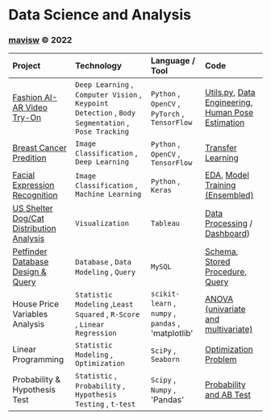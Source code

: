# Data Science and Analysis
### [mavisw](https://github.com/mavisw) &copy; 2022


|    Project   |   Technology  |   Language / Tool  |        Code      |
|:-------------| :------------ | :----------------  | :----------------  |
| [Fashion AI-AR Video Try-On](https://github.com/mavis-wang/FAI_VTON) | `Deep Learning` , `Computer Vision` , `Keypoint Detection` , `Body Segmentation` , `Pose Tracking` | `Python` , `OpenCV` , `PyTorch` , `TensorFlow` | [Utils.py](https://github.com/mavis-wang/DSNotes/blob/main/demo/FAI_VTON_utils.py), [Data Engineering](https://github.com/mavis-wang/DSNotes/blob/main/demo/dataEng_FashionProductItem.ipynb), [Human Pose Estimation](https://github.com/mavis-wang/DSNotes/blob/main/demo/Human_Pose_Detection_DL.ipynb)|
| [Breast Cancer Predition](https://github.com/mavis-wang/Breast-Tumor-Classification-on-PCam) | `Image Classification` , `Deep Learning` | `Python` , `OpenCV` , `TensorFlow` | [Transfer Learning](https://github.com/mavis-wang/DSNotes/blob/main/demo/Breast_Cancer_Prediction_DL.ipynb)|
| [Facial Expression Recognition](https://github.com/mavis-wang/Facial-Expression-Recognition-Classification) | `Image Classification` , `Machine Learning` | `Python` , `Keras` | [EDA](https://github.com/mavis-wang/DSNotes/blob/main/demo/FER_dataPrep.ipynb), [Model Training (Ensembled)](https://github.com/mavis-wang/DSNotes/blob/main/demo/FER_Ensemble_DL.ipynb)|
| [US Shelter Dog/Cat Distribution Analysis](https://github.com/mavis-wang/US-Animal-Shelter-Overcrowding-Geo-Analysis) | `Visualization` | `Tableau` | [Data Processing](https://github.com/SJSUMS/US-Animal-Shelter-Intake-and-Adoption-Analysis-master/blob/main/process_data.ipynb) / [Dashboard](https://public.tableau.com/views/2020USShelterAnimalIntakeDistribution/StoryIntakes?:language=en-US&:display_count=n&:origin=viz_share_link))|
| [Petfinder Database Design & Query](https://github.com/mavis-wang/Petfinder-Database-Design) | `Database` , `Data Modeling` , `Query`| `MySQL` | [Schema](https://github.com/mavis-wang/DSNotes/blob/main/demo/DB_schema.sql), [Stored Procedure](https://github.com/mavis-wang/DSNotes/blob/main/demo/DB_stored_procedure.sql), [Query](https://github.com/mavis-wang/DSNotes/blob/main/demo/DB_adopter_Queries.sql)|
| House Price Variables Analysis | `Statistic Modeling` ,`Least Squared` , `R-Score` , `Linear Regression`| `scikit-learn` , `numpy` , `pandas` , 'matplotlib' | [ANOVA (univariate and multivariate)](https://github.com/mavis-wang/DSNotes/blob/main/demo/stats_linearReg.ipynb) |
| Linear Programming | `Statistic Modeling` , `Optimization` | `SciPy` , `Seaborn` | [Optimization Problem](https://github.com/mavis-wang/DSNotes/blob/main/demo/stats_optimization.ipynb)|
| Probability & Hypothesis Test | `Statistic` , `Probability` , `Hypothesis Testing` , `t-test` | `Scipy` , `Numpy` , 'Pandas' | [Probability and AB Test](https://github.com/mavis-wang/DSNotes/blob/main/demo/stats_prob_hypo.ipynb) |

